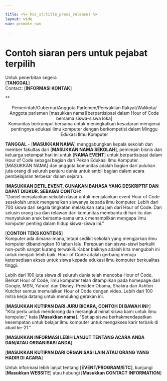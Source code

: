 ```yaml
---

title: <%= hoc_s(:title_press_release) %>
layout: wide
nav: promote_nav

---
```


# Contoh siaran pers untuk pejabat terpilih

Untuk penerbitan segera  
[**TANGGAL**]  
Contact: [**INFORMASI KONTAK**]  
  


**

<center>
  Pemerintah/Gubernur/Anggota Parlemen/Perwakilan Rakyat/Walikota/ Anggota parlemen [masukkan nama][berpartisipasi dalam Hour of Code bersama siswa-siswa loka]</strong><br /> Komunitas berkumpul bersama untuk meningkatkan kesadaran mengenai pentingnya edukasi ilmu komputer dengan berkompetisi dalam Minggu Edukasi Ilmu Komputer
</center>

  
  
</p> 

**TANGGAL** - [**MASUKKAN NAMA**] menggabungkan kepala sekolah dan member fakultas dari [**MASUKKAN NAMA SEKOLAH**], pemimpin bisnis dan keluarga setempat hari ini untuk [**NAMA EVENT**] untuk berpartisipasi dalam Hour of Code sebagai bagian dari Pekan Edukasi Ilmu Komputer. [MASUKKAN NAMA] dan anggota komunitas adalah bagian dari puluhan juta orang di seluruh penjuru dunia untuk ambil bagian dalam acara pembelajaran terbesar dalam sejarah.

[**MASUKKAN DETIL EVENT, GUNAKAN BAHASA YANG DESKRIPTIF DAN DAPAT DIUKUR. SEBAGAI CONTOH:**  
"Daniel menjalankan sekolah dasar untuk menjalankan event Hour of Code sesekolah untuk mengenalkan siswanya kepada ilmu komputer. Lebih dari 700 siswa dari segala tingkatan melakukan satu jam dari Hour of Code. Dan selusin orang tua dan relawan dari komunitas membantu di hari itu dan menyatukan anak bersama-sama untuk menampilkan mengapa ilmu komputer penting dalam hidup siswa-siswa ini."

[**CONTOH TEKS KONTEKS**]  
Komputer ada dimana-mana, tetapi sedikit sekolah yang mengjarkan ilmu komputer dibandingkan 10 tahun lalu. Perepuan dan siswa-siswi berkulit non-putih sangat kurang terwakili. Kabar baiknya adalah kita mengubah ini untuk menjadi lebih baik. Hour of Code adalah gerbang menuju ketersediaan akses untuk siswa kepada edukasi ilmu komputer berkualitas tinggi.

Lebih dari 100 juta siswa di seluruh dunia telah mencoba Hour of Code. Berkat Hour of Code, ilmu komputer telah ditampilkan pada homepage dari Google, MSN, Yahoo! dan Disney. Presiden Obama, Shakira dan Ashton Kutcher semua memulaikan Hour of Code dengan video. Lebih dari 100 mitra kerja datang untuk mendukng gerakan ini.

[**MASUKKAN KUTIPAN DARI JURU BICARA, CONTOH DI BAWAH INI:**]   
"Kita perlu untuk mendorong dan merangkul minat siswa kami untuk ilmu komputer," kata [**Masukkan nama**]. "Setiap siswa berhakmendapatkan kesempatan untuk belajar ilmu komputer untuk mengakses karir terbaik di abad ke-21."

[**MASUKKAN INFORMASI LEBIH LANJUT TENTANG ACARA ANDA DAN/ATAU ORGANISASI ANDA**]

[**MASUKKAN KUTIPAN DARI ORGANISASI LAIN ATAU ORANG YANG HADIR DI ACARA**]

Untuk informasi lebih lanjut tentang [**EVENT/PROGRAM/ETC**], kunjungi [**Masukkan WEBSITE**] atau hubungi [**Masukkan CONTACT INFORMATION**]